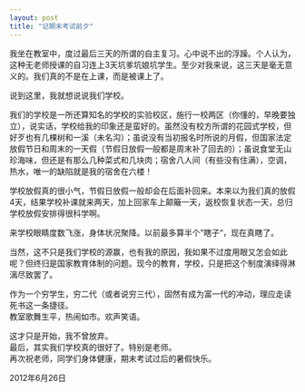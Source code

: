 ```yaml
---
layout: post
title: "记期末考试前夕"
---
```


我坐在教室中，度过最后三天的所谓的自主复习。心中说不出的浮躁。个人认为，这种无老师授课的自习连上3天坑爹坑娘坑学生。至少对我来说，这三天是毫无意义的。我们真的不是在上课，而是被课上了。

说到这里，我就想说说我们学校。

我们的学校是一所还算知名的学校的实验校区，施行一校两区（你懂的，早晚要独立），说实话，学校给我的印象还是蛮好的。虽然没有校方所谓的花园式学校，但好歹也有几棵树和一溪（未名沟）；虽说没有当初报名时所说的月假，但国家法定放假节日和周末的一天假（节假日放假一般都是周末补了回去的）；虽说食堂无山珍海味，但还是有那么几种菜式和几块肉；宿舍八人间（有些没有住满），空调，热水，唯一的缺陷就是我的宿舍在六楼！

学校放假真的很小气，节假日放假一般却会在后面补回来。本来以为我们真的放假4天，结果学校补课就来两天，加上回家车上颠簸一天，返校恢复状态一天，总归学校放假安排得很科学啊。

来学校眼睛度数飞涨，身体状况聚降。以前最多算半个”瞎子“，现在真瞎了。

当然，这不只是我们学校的源赢，也有我的原因，我如果不过度用眼又怎会如此呢？但终归是国家教育体制的问题。现今的教育，学校，只是把这个制度演绎得淋漓尽致罢了。

作为一个穷学生，穷二代（或者说穷三代），固然有成为富一代的冲动，理应走读死书这一条捷径。  
教室歌舞生平，热闹如市。欢声笑语。

这才只是开始，我不曾放弃。  
最后，其实我们学校真的很好了。特别是老师。  
再次祝老师，同学们身体健康，期末考试过后的暑假快乐。  

2012年6月26日
